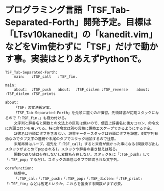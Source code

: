 # プログラミング言語「TSF_Tab-Separated-Forth」開発予定。目標は「LTsv10kanedit」の「kanedit.vim」などをVim使わずに「TSF」だけで動かす事。実装はとりあえずPythonで。

    TSF_Tab-Separated-Forth:
    	main:	:TSF_call	:TSF_fin.
    
    main:
   		about:	:TSF_push	about:	:TSF_diclen	:TSF_reverse	about:	:TSF_diclen	:TSF_prints
    
    about:
    	「TSF」の文法暫定案。
    	「TSF_Tab-Separated-Forth」を先頭に置くのが慣習。先頭辞書が初期スタックになるので「:TSF_fin.」も極力付ける。
    	文字列と辞書名と関数との文法上の区別は無いので、便宜上辞書名に後方コロン、命令文に先頭コロンを用いてる。特に命令文は別の言葉に置換エスケープできるようにする予定。
    	辞書名は行頭にタブを含まない。辞書データ＝スタックは行頭にタブを設置。0文字列有効なのでタブ文字の連続や末尾のタブでスタック増加するので注意。
    	末尾再帰はループ。祖先を「:TSF_call」すると末裔が無かった事になる(関数呼び出しスタックがまとめてpopされる)。スタックや辞書の書き替えは残る。
    	関数の返り値は存在しないし変数も存在しない。スタックをに「:TSF_push」して「:TSF_pop」するだけ。スタックの単位はタブで区切られた文字列。

    corefunction:
    	構想中…
    	「:TSF_cal」「:TSF_push」「:TSF_pop」「:TSF_diclen」「:TSF_print」「:TSF_fin」などは暫定というか、これらを置換する関数がまず必要。
